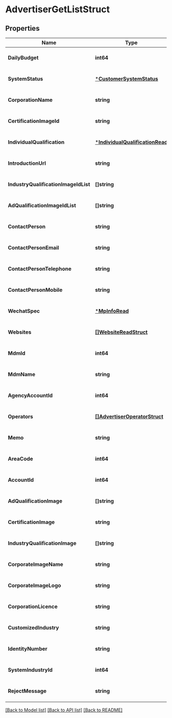 # AdvertiserGetListStruct

## Properties
Name | Type | Description | Notes
------------ | ------------- | ------------- | -------------
**DailyBudget** | **int64** |  | [optional] [default to null]
**SystemStatus** | [***CustomerSystemStatus**](CustomerSystemStatus.md) |  | [optional] [default to null]
**CorporationName** | **string** |  | [optional] [default to null]
**CertificationImageId** | **string** |  | [optional] [default to null]
**IndividualQualification** | [***IndividualQualificationRead**](individual_qualification_read.md) |  | [optional] [default to null]
**IntroductionUrl** | **string** |  | [optional] [default to null]
**IndustryQualificationImageIdList** | **[]string** |  | [optional] [default to null]
**AdQualificationImageIdList** | **[]string** |  | [optional] [default to null]
**ContactPerson** | **string** |  | [optional] [default to null]
**ContactPersonEmail** | **string** |  | [optional] [default to null]
**ContactPersonTelephone** | **string** |  | [optional] [default to null]
**ContactPersonMobile** | **string** |  | [optional] [default to null]
**WechatSpec** | [***MpInfoRead**](mp_info_read.md) |  | [optional] [default to null]
**Websites** | [**[]WebsiteReadStruct**](website_read_struct.md) |  | [optional] [default to null]
**MdmId** | **int64** |  | [optional] [default to null]
**MdmName** | **string** |  | [optional] [default to null]
**AgencyAccountId** | **int64** |  | [optional] [default to null]
**Operators** | [**[]AdvertiserOperatorStruct**](advertiser_operator_struct.md) |  | [optional] [default to null]
**Memo** | **string** |  | [optional] [default to null]
**AreaCode** | **int64** |  | [optional] [default to null]
**AccountId** | **int64** |  | [optional] [default to null]
**AdQualificationImage** | **[]string** |  | [optional] [default to null]
**CertificationImage** | **string** |  | [optional] [default to null]
**IndustryQualificationImage** | **[]string** |  | [optional] [default to null]
**CorporateImageName** | **string** |  | [optional] [default to null]
**CorporateImageLogo** | **string** |  | [optional] [default to null]
**CorporationLicence** | **string** |  | [optional] [default to null]
**CustomizedIndustry** | **string** |  | [optional] [default to null]
**IdentityNumber** | **string** |  | [optional] [default to null]
**SystemIndustryId** | **int64** |  | [optional] [default to null]
**RejectMessage** | **string** |  | [optional] [default to null]

[[Back to Model list]](../README.md#documentation-for-models) [[Back to API list]](../README.md#documentation-for-api-endpoints) [[Back to README]](../README.md)


